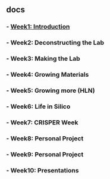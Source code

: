## docs

### - [Week1: Introduction](week1.md)
### - Week2: Deconstructing the Lab
### - Week3: Making the Lab
### - Week4: Growing Materials
### - Week5: Growing more (HLN)
### - Week6: Life in Silico
### - Week7: CRISPER Week
### - Week8: Personal Project
### - Week9: Personal Project
### - Week10: Presentations
